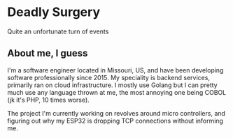 # Deadly Surgery

Quite an unfortunate turn of events


## About me, I guess

I'm a software engineer located in Missouri, US, and have been developing software professionally since 2015. My speciality is backend services, primarily ran on cloud infrastructure. I mostly use Golang but I can pretty much use any language thrown at me, the most annoying one being COBOL (jk it's PHP, 10 times worse). 

The project I'm currently working on revolves around micro controllers, and figuring out why my ESP32 is dropping TCP connections without informing me. 


<!--
**DeadlySurgeon/DeadlySurgeon** is a ✨ _special_ ✨ repository because its `README.md` (this file) appears on your GitHub profile.

Here are some ideas to get you started:

- 🔭 I’m currently working on ...
- 🌱 I’m currently learning ...
- 👯 I’m looking to collaborate on ...
- 🤔 I’m looking for help with ...
- 💬 Ask me about ...
- 📫 How to reach me: ...
- 😄 Pronouns: ...
- ⚡ Fun fact: ...
-->
